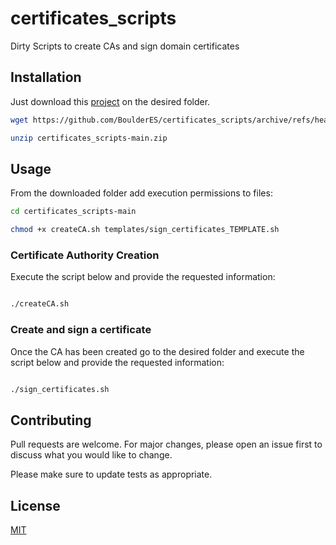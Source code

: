 # certificates_scripts

Dirty Scripts to create CAs and sign domain certificates

## Installation

Just download this [project](https://github.com/BoulderES/certificates_scripts) on the desired folder.

```bash
wget https://github.com/BoulderES/certificates_scripts/archive/refs/heads/main.zip

unzip certificates_scripts-main.zip
```

## Usage

From the downloaded folder add execution permissions to files:

```bash
cd certificates_scripts-main 

chmod +x createCA.sh templates/sign_certificates_TEMPLATE.sh

```

### Certificate Authority Creation

Execute the script below and provide the requested information:

```bash

./createCA.sh

```

### Create and sign a certificate

Once the CA has been created go to the desired folder and execute the script below and provide the requested information:

```bash

./sign_certificates.sh

```

## Contributing
Pull requests are welcome. For major changes, please open an issue first to discuss what you would like to change.

Please make sure to update tests as appropriate.

## License
[MIT](https://choosealicense.com/licenses/mit/)